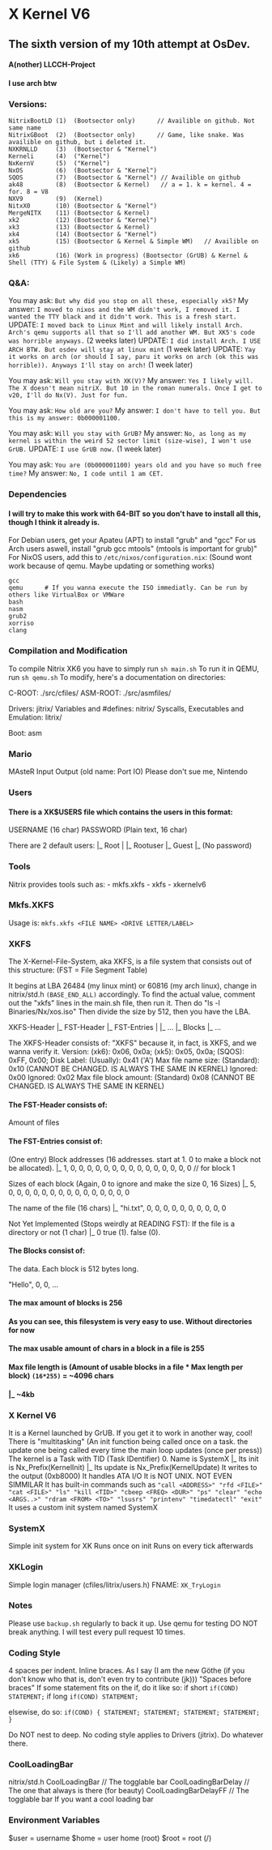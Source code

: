 # X Kernel V6
## The sixth version of my 10th attempt at OsDev.
#### A(nother) LLCCH-Project
#### I use arch btw
### Versions:
```
NitrixBootLD (1)  (Bootsector only)      // Availible on github. Not same name
NitrixGBoot  (2)  (Bootsector only)      // Game, like snake. Was availible on github, but i deleted it.
NXKRNLLD     (3)  (Bootsector & "Kernel")
Kerneli      (4)  ("Kernel")
NxKernV      (5)  ("Kernel")
NxOS         (6)  (Bootsector & "Kernel")
SQOS         (7)  (Bootsector & "Kernel") // Availible on github
ak48         (8)  (Bootsector & Kernel)   // a = 1. k = kernel. 4 = for. 8 = V8
NXV9         (9)  (Kernel)
NitxX0       (10) (Bootsector & "Kernel")
MergeNITX    (11) (Bootsector & Kernel)
xk2          (12) (Bootsector & "Kernel")
xk3          (13) (Bootsector & Kernel)
xk4          (14) (Bootsector & "Kernel")
xk5          (15) (Bootsector & Kernel & Simple WM)   // Availible on github
xk6          (16) (Work in progress) (Bootsector (GrUB) & Kernel & Shell (TTY) & File System & (Likely) a Simple WM)
```

### Q&A:
You may ask: `But why did you stop on all these, especially xk5?`
My answer: `I moved to nixos and the WM didn't work, I removed it. I wanted the TTY black and it didn't work. This is a fresh start.`
UPDATE: `I moved back to Linux Mint and will likely install Arch. Arch's qemu supports all that so I'll add another WM. But XK5's code was horrible anyways.` (2 weeks later)
UPDATE: `I did install Arch. I USE ARCH BTW. But osdev will stay at linux mint` (1 week later)
UPDATE: `Yay it works on arch (or should I say, paru it works on arch (ok this was horrible)). Anyways I'll stay on arch!` (1 week later)

You may ask: `Will you stay with XK(V)?`
My answer: `Yes I likely will. The X doesn't mean nitriX. But 10 in the roman numerals. Once I get to v20, I'll do Nx(V). Just for fun.`

You may ask: `How old are you?`
My answer: `I don't have to tell you. But this is my answer: 0b000001100.`

You may ask: `Will you stay with GrUB?`
My answer: `No, as long as my kernel is within the weird 52 sector limit (size-wise), I won't use GrUB.`
UPDATE: `I use GrUB now.` (1 week later)

You may ask: `You are (0b000001100) years old and you have so much free time?`
My answer: `No, I code until 1 am CET.`

### Dependencies
#### I will try to make this work with 64-BIT so you don't have to install all this, though I think it already is.
For Debian users, get your Apateu (APT) to install "grub" and "gcc"
For us Arch users aswell, install "grub gcc mtools" (mtools is important for grub)"
For NixOS users, add this to `/etc/nixos/configuration.nix`:
(Sound wont work because of qemu. Maybe updating or something works)
```
gcc
qemu      # If you wanna execute the ISO immediatly. Can be run by others like VirtualBox or VMWare
bash
nasm
grub2
xorriso
clang
```

### Compilation and Modification
To compile Nitrix XK6 you have to simply run `sh main.sh`
To run it in QEMU, run `sh qemu.sh`
To modify, here's a documentation on directories:

C-ROOT:    ./src/cfiles/
ASM-ROOT:  ./src/asmfiles/

Drivers:                             jitrix/
Variables and #defines:              nitrix/
Syscalls, Executables and Emulation: litrix/

Boot: asm

### Mario
MAsteR Input Output
(old name: Port IO)
Please don't sue me, Nintendo

### Users
#### There is a XK$USERS file which contains the users in this format:
USERNAME (16 char)
PASSWORD (Plain text, 16 char)

There are 2 default users:
	|_ Root
	|	|_ Rootuser
	|_ Guest
		|_ (No password)

### Tools
Nitrix provides tools such as:
	- mkfs.xkfs
	- xkfs
	- xkernelv6

### Mkfs.XKFS
Usage is: `mkfs.xkfs <FILE NAME> <DRIVE LETTER/LABEL>`

### XKFS
The X-Kernel-File-System, aka XKFS, is a file system that consists out of this structure:
(FST = File Segment Table)

It begins at LBA 26484 (my linux mint) or 60816 (my arch linux), change in nitrix/std.h `(BASE_END_ALL)` accordingly.
To find the actual value, comment out the "xkfs" lines in the main.sh file, then run it.
Then do "ls -l Binaries/Nx/xos.iso"
Then divide the size by 512, then you have the LBA.

XKFS-Header
	|_ FST-Header
	|_ FST-Entries
	|  |_ ...
	|_ Blocks
	   |_ ...

The XKFS-Header consists of:
"XKFS" because it, in fact, is XKFS, and we wanna verify it.
Version: (xk6): 0x06, 0x0a; (xk5): 0x05, 0x0a; (SQOS): 0xFF, 0x00;
Disk Label: (Usually): 0x41 ('A')
Max file name size: (Standard): 0x10 (CANNOT BE CHANGED. IS ALWAYS THE SAME IN KERNEL)
Ignored: 0x00
Ignored: 0x02
Max file block amount: (Standard) 0x08 (CANNOT BE CHANGED. IS ALWAYS THE SAME IN KERNEL)

#### The FST-Header consists of:
Amount of files

#### The FST-Entries consist of:
(One entry)
Block addresses (16 addresses. start at 1. 0 to make a block not be allocated).
	|_ 1, 0, 0, 0, 0, 0, 0, 0, 0, 0, 0, 0, 0, 0, 0, 0
		// for block 1 

Sizes of each block (Again, 0 to ignore and make the size 0, 16 Sizes)
	|_ 5, 0, 0, 0, 0, 0, 0, 0, 0, 0, 0, 0, 0, 0, 0, 0

The name of the file (16 chars)
	|_ "hi.txt", 0, 0, 0, 0, 0, 0, 0, 0, 0, 0

Not Yet Implemented (Stops weirdly at READING FST): If the file is a directory or not (1 char)
	|_ 0
		true (1). false (0).

#### The Blocks consist of:
The data. Each block is 512 bytes long.

"Hello", 0, 0, ...

#### The max amount of blocks is 256
#### As you can see, this filesystem is very easy to use. Without directories for now
#### The max usable amount of chars in a block in a file is 255
#### Max file length is (Amount of usable blocks in a file * Max length per block) `(16*255)` = ~4096 chars
####                                                                                             |_ ~4kb

### X Kernel V6
It is a Kernel launched by GrUB. If you get it to work in another way, cool!
There is "multitasking" (An init function being called once on a task. the update one being called every time the main loop updates (once per <ENTER> press))
The kernel is a Task with TID (Task IDentifier) 0. Name is SystemX
	|_ Its init is Nx_Prefix(KernelInit)
	|_ Its update is Nx_Prefix(KernelUpdate)
It writes to the output (0xb8000)
It handles ATA I/O
It is NOT UNIX. NOT EVEN SIMMILAR
It has built-in commands such as `"call <ADDRESS>" "rfd <FILE>" "cat <FILE>" "ls" "kill <TID>" "cbeep <FREQ> <DUR>" "ps" "clear" "echo <ARGS..>" "rdram <FROM> <TO>" "lsusrs" "printenv" "timedatectl" "exit"`
It uses a custom init system named SystemX

### SystemX
Simple init system for XK
Runs once on init
Runs on every tick afterwards

### XKLogin
Simple login manager (cfiles/litrix/users.h)
FNAME: `XK_TryLogin`

### Notes
Please use `backup.sh` regularly to back it up.
Use qemu for testing
DO NOT break anything.
I will test every pull request 10 times.

### Coding Style
4 spaces per indent.
Inline braces.
As I say (I am the new Göthe (if you don't know who that is, don't even try to contribute (jk))) "Spaces before braces"
If some statement fits on the if, do it like so:
if short
``
    if(COND) STATEMENT;
``
if long
``
    if(COND)
        STATEMENT;
``

elsewise, do so:
``
    if(COND) {
        STATEMENT;
        STATEMENT;
        STATEMENT;
        STATEMENT;
    }
``

Do NOT nest to deep.
No coding style applies to Drivers (jitrix). Do whatever there.

### CoolLoadingBar
nitrix/std.h
CoolLoadingBar        // The togglable bar
CoolLoadingBarDelay   // The one that always is there (for beauty)
CoolLoadingBarDelayFF // The togglable bar
If you want a cool loading bar

### Environment Variables
$user = username
$home = user home (root)
$root = root (/)
